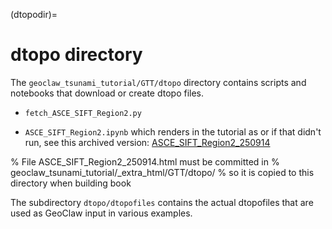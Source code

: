 (dtopodir)=
# dtopo directory

The `geoclaw_tsunami_tutorial/GTT/dtopo` directory contains scripts and
notebooks that download or create dtopo files.

- `fetch_ASCE_SIFT_Region2.py`

- `ASCE_SIFT_Region2.ipynb` which renders in the tutorial as
  [](ASCE_SIFT_Region2) 
  or if that didn't run, see this archived version:
  <a href="ASCE_SIFT_Region2_250914.html">ASCE_SIFT_Region2_250914</a>

% File ASCE_SIFT_Region2_250914.html must be committed in
%   geoclaw_tsunami_tutorial/_extra_html/GTT/dtopo/
% so it is copied to this directory when building book

The subdirectory `dtopo/dtopofiles` contains the actual dtopofiles that are
used as GeoClaw input in various examples. 
